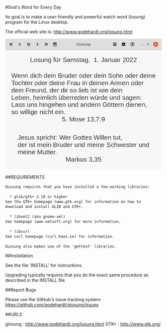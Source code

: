 #God's Word for Every Day

Its goal is to make a user-friendly and powerful watch word (losung) program for the Linux desktop.

The official web site is: http://www.godehardt.org/losung.html

![Screenshot](screenshot.png)


##REQUIREMENTS

    GLosung requires that you have installed a few working libraries:

      * glib/gtk+ 2.10 or higher
	See the GTK+ homepage (www.gtk.org) for information on how to
	download and install GLIB and GTK+. 

      * libxml2 (aka gnome-xml)
	See homepage (www.xmlsoft.org) for more information.

      * libcurl
	See curl homepage (curl.haxx.se) for information.

    GLosung also makes use of the 'gettext' libraries.


##Installation

See the file 'INSTALL' for instructions.

Upgrading typically requires that you do the exact same procedure as described in the INSTALL file.


##Report Bugs

Please use the GitHub's issue tracking system:
https://github.com/godehardt/glosung/issues


##URLS

glosung : http://www.godehardt.org/losung.html
GTK+    : http://www.gtk.org/